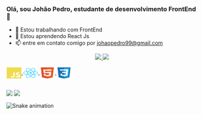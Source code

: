 ### Olá, sou Johão Pedro, estudante de desenvolvimento FrontEnd 👋

- 🔭 Estou trabalhando com FrontEnd
- 🌱 Estou aprendendo React Js
- 📫 entre em contato comigo por johaopedro99@gmail.com 

<div align="center">
  <a href="https://github.com/masterjayjay07">
  <img height="180em" src="https://github-readme-stats.vercel.app/api?username=masterjayjay07&show_icons=true&theme=dracula&include_all_commits=true&count_private=true"/>
  <img height="180em" src="https://github-readme-stats.vercel.app/api/top-langs/?username=masterjayjay07&layout=compact&langs_count=7&theme=dracula"/>
</div>
<div style="display: inline_block"><br>
  <img align="center" alt="MasterJay-Js" height="30" width="40" src="https://raw.githubusercontent.com/devicons/devicon/master/icons/javascript/javascript-plain.svg">
  <img align="center" alt="MasterJay-React" height="30" width="40" src="https://raw.githubusercontent.com/devicons/devicon/master/icons/react/react-original.svg">
  <img align="center" alt="MasterJay-HTML" height="30" width="40" src="https://raw.githubusercontent.com/devicons/devicon/master/icons/html5/html5-original.svg">
  <img align="center" alt="MasterJay-CSS" height="30" width="40" src="https://raw.githubusercontent.com/devicons/devicon/master/icons/css3/css3-original.svg">
</div>
  
  ##
 
<div> 
  <a href="https://www.instagram.com/johaopedro/" target="_blank"><img src="https://img.shields.io/badge/-Instagram-%23E4405F?style=for-the-badge&logo=instagram&logoColor=white" target="_blank"></a>
<!--   <a href = ""><img src="https://img.shields.io/badge/-Gmail-%23333?style=for-the-badge&logo=gmail&logoColor=white" target="_blank"></a> -->
  <a href="https://www.linkedin.com/in/joh%C3%A3o-pedro-abb655215/" target="_blank"><img src="https://img.shields.io/badge/-LinkedIn-%230077B5?style=for-the-badge&logo=linkedin&logoColor=white" target="_blank"></a> 
 
  ![Snake animation](https://github.com/masterjayjay07/masterjayjay07/blob/output/github-contribution-grid-snake.svg)
 
</div>

